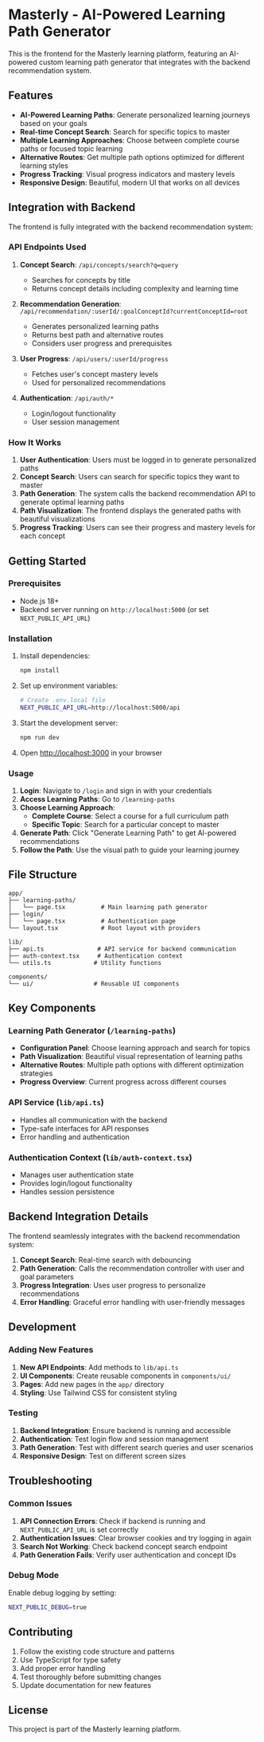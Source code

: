 # Masterly - AI-Powered Learning Path Generator

This is the frontend for the Masterly learning platform, featuring an AI-powered custom learning path generator that integrates with the backend recommendation system.

## Features

- **AI-Powered Learning Paths**: Generate personalized learning journeys based on your goals
- **Real-time Concept Search**: Search for specific topics to master
- **Multiple Learning Approaches**: Choose between complete course paths or focused topic learning
- **Alternative Routes**: Get multiple path options optimized for different learning styles
- **Progress Tracking**: Visual progress indicators and mastery levels
- **Responsive Design**: Beautiful, modern UI that works on all devices

## Integration with Backend

The frontend is fully integrated with the backend recommendation system:

### API Endpoints Used

1. **Concept Search**: `/api/concepts/search?q=query`
   - Searches for concepts by title
   - Returns concept details including complexity and learning time

2. **Recommendation Generation**: `/api/recommendation/:userId/:goalConceptId?currentConceptId=root`
   - Generates personalized learning paths
   - Returns best path and alternative routes
   - Considers user progress and prerequisites

3. **User Progress**: `/api/users/:userId/progress`
   - Fetches user's concept mastery levels
   - Used for personalized recommendations

4. **Authentication**: `/api/auth/*`
   - Login/logout functionality
   - User session management

### How It Works

1. **User Authentication**: Users must be logged in to generate personalized paths
2. **Concept Search**: Users can search for specific topics they want to master
3. **Path Generation**: The system calls the backend recommendation API to generate optimal learning paths
4. **Path Visualization**: The frontend displays the generated paths with beautiful visualizations
5. **Progress Tracking**: Users can see their progress and mastery levels for each concept

## Getting Started

### Prerequisites

- Node.js 18+ 
- Backend server running on `http://localhost:5000` (or set `NEXT_PUBLIC_API_URL`)

### Installation

1. Install dependencies:
   ```bash
   npm install
   ```

2. Set up environment variables:
   ```bash
   # Create .env.local file
   NEXT_PUBLIC_API_URL=http://localhost:5000/api
   ```

3. Start the development server:
   ```bash
   npm run dev
   ```

4. Open [http://localhost:3000](http://localhost:3000) in your browser

### Usage

1. **Login**: Navigate to `/login` and sign in with your credentials
2. **Access Learning Paths**: Go to `/learning-paths`
3. **Choose Learning Approach**:
   - **Complete Course**: Select a course for a full curriculum path
   - **Specific Topic**: Search for a particular concept to master
4. **Generate Path**: Click "Generate Learning Path" to get AI-powered recommendations
5. **Follow the Path**: Use the visual path to guide your learning journey

## File Structure

```
app/
├── learning-paths/
│   └── page.tsx          # Main learning path generator
├── login/
│   └── page.tsx          # Authentication page
└── layout.tsx            # Root layout with providers

lib/
├── api.ts               # API service for backend communication
├── auth-context.tsx     # Authentication context
└── utils.ts            # Utility functions

components/
└── ui/                 # Reusable UI components
```

## Key Components

### Learning Path Generator (`/learning-paths`)

- **Configuration Panel**: Choose learning approach and search for topics
- **Path Visualization**: Beautiful visual representation of learning paths
- **Alternative Routes**: Multiple path options with different optimization strategies
- **Progress Overview**: Current progress across different courses

### API Service (`lib/api.ts`)

- Handles all communication with the backend
- Type-safe interfaces for API responses
- Error handling and authentication

### Authentication Context (`lib/auth-context.tsx`)

- Manages user authentication state
- Provides login/logout functionality
- Handles session persistence

## Backend Integration Details

The frontend seamlessly integrates with the backend recommendation system:

1. **Concept Search**: Real-time search with debouncing
2. **Path Generation**: Calls the recommendation controller with user and goal parameters
3. **Progress Integration**: Uses user progress to personalize recommendations
4. **Error Handling**: Graceful error handling with user-friendly messages

## Development

### Adding New Features

1. **New API Endpoints**: Add methods to `lib/api.ts`
2. **UI Components**: Create reusable components in `components/ui/`
3. **Pages**: Add new pages in the `app/` directory
4. **Styling**: Use Tailwind CSS for consistent styling

### Testing

1. **Backend Integration**: Ensure backend is running and accessible
2. **Authentication**: Test login flow and session management
3. **Path Generation**: Test with different search queries and user scenarios
4. **Responsive Design**: Test on different screen sizes

## Troubleshooting

### Common Issues

1. **API Connection Errors**: Check if backend is running and `NEXT_PUBLIC_API_URL` is set correctly
2. **Authentication Issues**: Clear browser cookies and try logging in again
3. **Search Not Working**: Check backend concept search endpoint
4. **Path Generation Fails**: Verify user authentication and concept IDs

### Debug Mode

Enable debug logging by setting:
```bash
NEXT_PUBLIC_DEBUG=true
```

## Contributing

1. Follow the existing code structure and patterns
2. Use TypeScript for type safety
3. Add proper error handling
4. Test thoroughly before submitting changes
5. Update documentation for new features

## License

This project is part of the Masterly learning platform. 